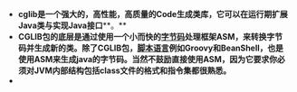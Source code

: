 - **cglib是一个强大的，高性能，高质量的Code生成类库，它可以在运行期扩展Java类与实现Java接口****。**
- **CGLIB包的底层是通过使用一个小而快的**[**字节码**](https://baike.baidu.com/item/%E5%AD%97%E8%8A%82%E7%A0%81)**处理框架ASM，来转换字节码并生成新的类。除了CGLIB包，**[**脚本语言**](https://baike.baidu.com/item/%E8%84%9A%E6%9C%AC%E8%AF%AD%E8%A8%80)**例如Groovy和BeanShell，也是使用ASM来生成java的字节码。当然不鼓励直接使用ASM，因为它要求你必须对JVM内部结构包括class文件的格式和指令集都很熟悉。**
-
